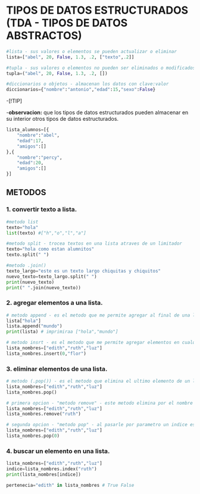 # TIPOS DE DATOS ESTRUCTURADOS (TDA - TIPOS DE DATOS ABSTRACTOS)
```python
#lista - sus valores o elementos se pueden actualizar o eliminar
lista=["abel", 20, False, 1.3, .2, ["texto",.2]]

#tupla - sus valores o elementos no pueden ser eliminados o modificados
tupla=("abel", 20, False, 1.3, .2, [])

#diccionarios o objetos - almacenan los datos con clave:valor
diccionarios={"nombre":"antonio","edad":15,"sexo":False}
```
-[!TIP]

-**observacion:** que los tipos de datos estructurados pueden almacenar en su interior otros tipos de datos estructurados.

```python
lista_alumnos=[{
    "nombre":"abel",
    "edad":17,
    "amigos":[]
},{
    "nombre":"percy",
    "edad":20,
    "amigos":[]
}]
```
## METODOS
### 1. convertir texto a lista.
```python
#metodo list
texto="hola"
list(texto) #["h","o","l","a"]

#metodo split - trocea textos en una lista atraves de un limitador
texto="hola como estan alumnitos"
texto.split(" ")

#metodo .join()
texto_largo="este es un texto largo chiquitas y chiquitos"
nuevo_texto=texto_largo.split(" ")
print(nuevo_texto)
print(" ".join(nuevo_texto))
```

### 2. agregar elementos a una lista.
```python
# metodo append - es el metodo que me permite agregar al final de una lista
lista["hola"]
lista.append("mundo")
print(lista) # imprimiraa ["hola","mundo"]

# metodo insrt - es el metodo que me permite agregar elementos en cualquier ubicacion de mi lista
lista_nombres=["edith","ruth","luz"]
lista_nombres.insert(0,"flor")
```

### 3. eliminar elementos de una lista.
```python
# metodo (.pop()) - es el metodo que elimina el ultimo elemento de un lista es el contrario de .append().
lista_nombres=["edith","ruth","luz"]
lista_nombres.pop()

# primera opcion - "metodo remove" - este metodo elimina por el nombre del elemento que coincida dentro de mi lista
lista_nombres=["edith","ruth","luz"]
lista_nombres.remove("ruth")

# segunda opcion - "metodo pop" - al pasarle por parametro un indice esto lo eliminara de la lista
lista_nombres=["edith","ruth","luz"]
lista_nombres.pop(0)
```

### 4. buscar un elemento en una lista.
```python
lista_nombres=["edith","ruth","luz"]
indice=lista_nombres.index("ruth")
print(lista_nombres[indice])

pertenecia="edith" in lista_nombres # True False
```